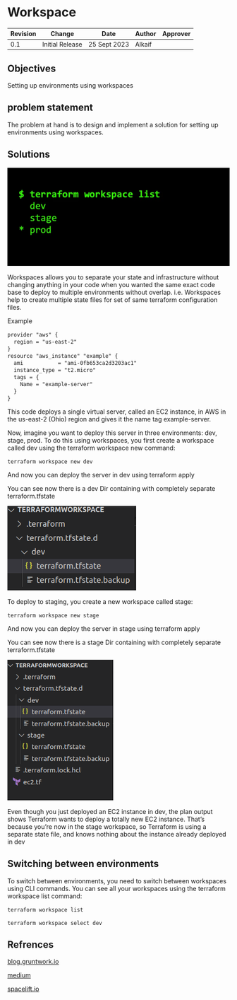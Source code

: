 # Workspace

| Revision | Change          | Date         | Author   | Approver  |
| ---      | ---             | ---          | ---      | ---       |
| 0.1      | Initial Release | 25 Sept 2023 | Alkaif   |  |

## Objectives

Setting up environments using workspaces

## problem statement

The problem at hand is to design and implement a solution for setting up environments using workspaces. 

## Solutions

![](__assets__/3.png)

Workspaces allows you to separate your state and infrastructure without changing anything in your code when you wanted the same exact code base to deploy to multiple environments without overlap. i.e. Workspaces help to create multiple state files for set of same terraform configuration files.

Example

```
provider "aws" {
  region = "us-east-2"
}
resource "aws_instance" "example" {
  ami           = "ami-0fb653ca2d3203ac1"
  instance_type = "t2.micro"
  tags = {
    Name = "example-server"
  }
}
```

This code deploys a single virtual server, called an EC2 instance, in AWS in the us-east-2 (Ohio) region and gives it the name tag example-server.

Now, imagine you want to deploy this server in three environments: dev, stage, prod. To do this using workspaces, you first create a workspace called dev using the terraform workspace new command:

```
terraform workspace new dev
```

And now you can deploy the server in dev using terraform apply

You can see now there is a dev Dir containing with  completely separate terraform.tfstate

![](__assets__/4.png)

To deploy to staging, you create a new workspace called stage:

```
terraform workspace new stage
```

And now you can deploy the server in stage using terraform apply

You can see now there is a stage Dir containing with  completely separate terraform.tfstate

![](__assets__/5.png)

Even though you just deployed an EC2 instance in dev, the plan output shows Terraform wants to deploy a totally new EC2 instance. That’s because you’re now in the stage workspace, so Terraform is using a separate state file, and knows nothing about the instance already deployed in dev

## Switching between environments

To switch between environments, you need to switch between workspaces using CLI commands. You can see all your workspaces using the terraform workspace list command:

```
terraform workspace list
```

```
terraform workspace select dev
```

## Refrences

[blog.gruntwork.io](https://blog.gruntwork.io/how-to-manage-multiple-environments-with-terraform-using-workspaces-98680d89a03e)

[medium](https://medium.com/devops-mojo/terraform-workspaces-overview-what-is-terraform-workspace-introduction-getting-started-519848392724)

[spacelift.io](https://spacelift.io/blog/terraform-environments)
